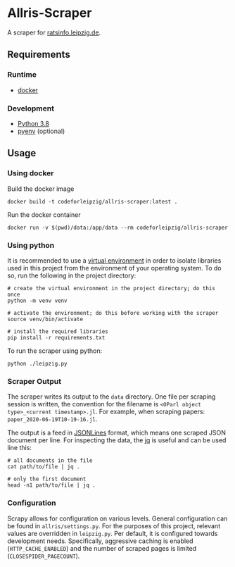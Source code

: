 # Allris-Scraper

A scraper for [ratsinfo.leipzig.de](https://ratsinfo.leipzig.de/).

## Requirements

### Runtime

* [docker](https://docs.docker.com/get-docker/)

### Development

* [Python 3.8](https://www.python.org/downloads/)
* [pyenv](https://github.com/pyenv/pyenv) (optional)

## Usage

### Using docker

Build the docker image
```
docker build -t codeforleipzig/allris-scraper:latest .
```

Run the docker container
```
docker run -v $(pwd)/data:/app/data --rm codeforleipzig/allris-scraper
```

### Using python

It is recommended to use a [virtual environment](https://docs.python.org/3/tutorial/venv.html) in order to isolate libraries used in this project from the environment of your operating system. To do so, run the following in the project directory:
```
# create the virtual environment in the project directory; do this once
python -m venv venv

# activate the environment; do this before working with the scraper
source venv/bin/activate

# install the required libraries
pip install -r requirements.txt
```

To run the scraper using python:
```
python ./leipzig.py
```

### Scraper Output

The scraper writes its output to the `data` directory. One file per scraping session is written, the convention for the filename is `<OParl object type>_<current timestamp>.jl`. For example, when scraping papers: `paper_2020-06-19T10-19-16.jl`.

The output is a feed in [JSONLines](http://jsonlines.org/) format, which means one scraped JSON document per line. For inspecting the data, the [jq](https://stedolan.github.io/jq/) is useful and can be used line this:
```
# all documents in the file
cat path/to/file | jq .

# only the first document
head -n1 path/to/file | jq . 
```

### Configuration

Scrapy allows for configuration on various levels. General configuration can be found in `allris/settings.py`. For the purposes of this project, relevant values are overridden in `leipzig.py`. Per default, it is configured towards development needs. Specifically, aggressive caching is enabled (`HTTP_CACHE_ENABLED`) and the number of scraped pages is limited (`CLOSESPIDER_PAGECOUNT`).